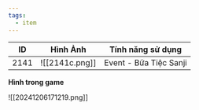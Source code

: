 ```yaml
---
tags:
  - item
---
```


| ID   | Hình Ảnh       | Tính năng sử dụng      |
| ---- | -------------- | ---------------------- |
| 2141 | ![[2141c.png]] | Event - Bữa Tiệc Sanji |

**Hình trong game**

![[20241206171219.png]]
